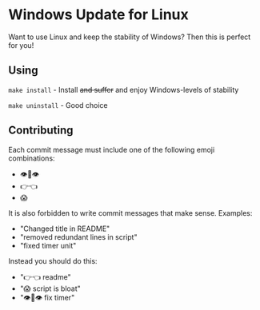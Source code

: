 # Windows Update for Linux

Want to use Linux and keep the stability of Windows? Then this is perfect for you!

## Using

`make install` - Install ~~and suffer~~ and enjoy Windows-levels of stability

`make uninstall` - Good choice

## Contributing

Each commit message must include one of the following emoji combinations:

* 👁️👄👁️
* 👉👈
* 😱

It is also forbidden to write commit messages that make sense. Examples:

* "Changed title in README"
* "removed redundant lines in script"
* "fixed timer unit"

Instead you should do this:

* "👉👈 readme"
* "😱 script is bloat"
* "👁️👄👁️ fix timer"
